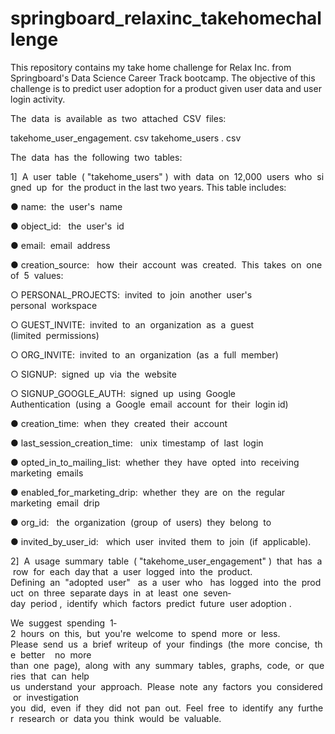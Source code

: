 # springboard_relaxinc_takehomechallenge

This repository contains my take home challenge for Relax Inc. from Springboard's Data Science Career Track bootcamp. The objective of this challenge is to predict user adoption for a product given user data and user login activity.

The  data  is  available  as  two  attached  CSV  files:

takehome_user_engagement. csv
takehome_users . csv

The  data  has  the  following  two  tables:

1]  A  user  table  ( "takehome_users" )  with  data  on  12,000  users  who  signed  up  for  the product in the last two years. This table includes:

● name:  the  user's  name

● object_id:   the  user's  id

● email:  email  address

● creation_source:   how  their  account  was  created.  This  takes  on  one of  5  values:

○ PERSONAL_PROJECTS:  invited  to  join  another  user's personal  workspace

○ GUEST_INVITE:  invited  to  an  organization  as  a  guest (limited  permissions)

○ ORG_INVITE:  invited  to  an  organization  (as  a  full  member)

○ SIGNUP:  signed  up  via  the  website

○ SIGNUP_GOOGLE_AUTH:  signed  up  using  Google Authentication  (using  a  Google  email  account  for  their  login id)

● creation_time:  when  they  created  their  account

● last_session_creation_time:   unix  timestamp  of  last  login

● opted_in_to_mailing_list:  whether  they  have  opted  into  receiving marketing  emails

● enabled_for_marketing_drip:  whether  they  are  on  the  regular marketing  email  drip

● org_id:   the  organization  (group  of  users)  they  belong  to

● invited_by_user_id:   which  user  invited  them  to  join  (if  applicable).

2]  A  usage  summary  table  ( "takehome_user_engagement" )  that  has  a  row  for  each  day
that  a  user  logged  into  the  product.
Defining  an  "adopted  user"   as  a  user  who   has  logged  into  the  product  on  three  separate
days  in  at  least  one  seven­day  period ,  identify  which  factors  predict  future  user
adoption .

We  suggest  spending  1­2  hours  on  this,  but  you're  welcome  to  spend  more  or  less.
Please  send  us  a  brief  writeup  of  your  findings  (the  more  concise,  the  better  ­­  no  more
than  one  page),  along  with  any  summary  tables,  graphs,  code,  or  queries  that  can  help
us  understand  your  approach.  Please  note  any  factors  you  considered  or  investigation
you  did,  even  if  they  did  not  pan  out.  Feel  free  to  identify  any  further  research  or  data
you  think  would  be  valuable.
